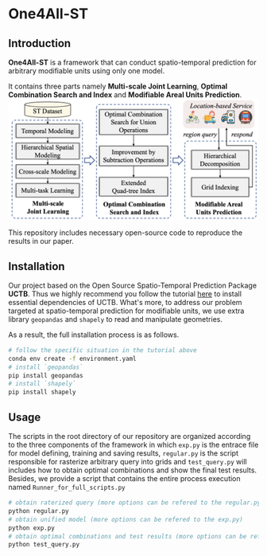 # One4All-ST
## Introduction
**One4All-ST** is a framework that can conduct spatio-temporal prediction for arbitrary modifiable units using only one model.

It contains three parts namely **Multi-scale Joint Learning**, **Optimal Combination Search and Index** and **Modifiable Areal Units Prediction**.
![framework](figure/framework.png)

This repository includes necessary open-source code to reproduce the results in our paper.

## Installation
Our project based on the Open Source Spatio-Temporal Prediction Package **UCTB**. Thus we highly recommend you follow the tutorial [here](https://uctb.github.io/UCTB/md_file/installation.html#) to install essential dependencies of UCTB. What's more, to address our problem targeted at spatio-temporal prediction for modifiable units, we use extra library `geopandas` and `shapely` to read and manipulate geometries.

As a result, the full installation process is as follows.

```bash
# follow the specific situation in the tutorial above
conda env create -f environment.yaml
# install `geopandas`
pip install geopandas
# install `shapely`
pip install shapely
```

## Usage
The scripts in the root directory of our repository are organized according to the three components of the framework in which `exp.py` is the entrace file for model defining, training and saving results, `regular.py` is the script responsible for rasterize arbitrary query into grids and `test_query.py` will includes how to obtain optimal combinations and show the final test results. Besides, we provide a script that contains the entire process execution named `Runner_for_full_scripts.py`

```bash
# obtain raterized query (more options can be refered to the regular.py)
python regular.py
# obtain unified model (more options can be refered to the exp.py)
python exp.py
# obtain optimal combinations and test results (more options can be refered to the test_query.py)
python test_query.py
```
